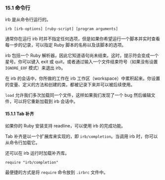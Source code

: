 ### 15.1 命令行

irb 是从命令行运行的。

```shell
irb [irb-options] [ruby-script] [program arguments]
```

通常你在运行 irb 时并不指定任何选项，但是如果你希望运行一个脚本并实时查看每一步的记录，可以指定 Ruby 脚本的名称以及该脚本的选项。

irb 包括一个 Ruby 解析器，因此它知道语句尚未结束。这时，提示符会变成一个星号。你可以键入 exit 或 quit，或者通过输入一个文件结束符号（如果没有设置 `IGNORE_EOF` 模式）来退出 irb。

在 irb 的会话中，你所做的工作在 irb 工作区（workspace）中累积起来。你设置的变量、定义的方法和创建的类，都被记录下来并可以被后续使用。

`load` 允许我们多次加载同一个文件，这样如果我们发现了一个 bug 然后编辑文件，可以将它重新加载到 irb 会话中。

#### 15.1.1 Tab 补齐

如果你的 Ruby 安装支持 readline，可以使用 irb 的完成功能。

Tab 补齐是以一个扩展库来实现的，即 `irb/completion`。当调用 irb 时，你可以从命令行加载它。

还可以在 irb 运行时加载补齐库。

```shell
require "irb/completion"
```

最便捷的方式是将 `require` 命令放到 `.irbrc` 文件中。